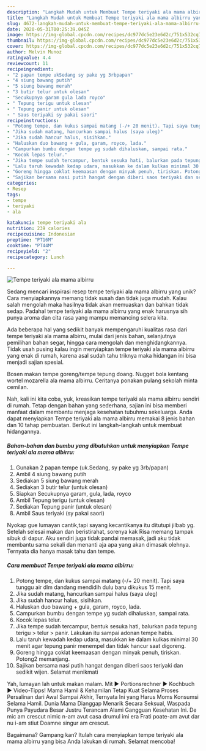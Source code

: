```yaml
---
description: "Langkah Mudah untuk Membuat Tempe teriyaki ala mama albirru yang Enak"
title: "Langkah Mudah untuk Membuat Tempe teriyaki ala mama albirru yang Enak"
slug: 4672-langkah-mudah-untuk-membuat-tempe-teriyaki-ala-mama-albirru-yang-enak
date: 2020-05-31T00:25:39.045Z
image: https://img-global.cpcdn.com/recipes/dc977dc5e23e6d2c/751x532cq70/tempe-teriyaki-ala-mama-albirru-foto-resep-utama.jpg
thumbnail: https://img-global.cpcdn.com/recipes/dc977dc5e23e6d2c/751x532cq70/tempe-teriyaki-ala-mama-albirru-foto-resep-utama.jpg
cover: https://img-global.cpcdn.com/recipes/dc977dc5e23e6d2c/751x532cq70/tempe-teriyaki-ala-mama-albirru-foto-resep-utama.jpg
author: Melvin Munoz
ratingvalue: 4.4
reviewcount: 11
recipeingredient:
- "2 papan tempe ukSedang sy pake yg 3rbpapan"
- "4 siung bawang putih"
- "5 siung bawang merah"
- "3 butir telur untuk olesan"
- "Secukupnya garam gula lada royco"
- " Tepung terigu untuk olesan"
- " Tepung panir untuk olesan"
- " Saus teriyaki sy pakai saori"
recipeinstructions:
- "Potong tempe, dan kukus sampai matang (-/+ 20 menit). Tapi saya tunggu air dlm dandang mendidih dulu baru dikukus 15 menit."
- "Jika sudah matang, hancurkan sampai halus (saya uleg)"
- "Jika sudah hancur halus, sisihkan."
- "Haluskan duo bawang + gula, garam, royco, lada."
- "Campurkan bumbu dengan tempe yg sudah dihaluskan, sampai rata."
- "Kocok lepas telur."
- "Jika tempe sudah tercampur, bentuk sesuka hati, balurkan pada tepung terigu &gt; telur &gt; panir. Lakukan itu sampai adonan tempe habis."
- "Lalu taruh kewadah kedap udara, masukkan ke dalam kulkas minimal 30 menit agar tepung panir menempel dan tidak hancur saat digoreng."
- "Goreng hingga coklat keemaasan dengan minyak penuh, tiriskan. Potong2 memanjang."
- "Sajikan bersama nasi putih hangat dengan diberi saos teriyaki dan sedikit wijen. Selamat menikmati"
categories:
- Resep
tags:
- tempe
- teriyaki
- ala

katakunci: tempe teriyaki ala 
nutrition: 239 calories
recipecuisine: Indonesian
preptime: "PT16M"
cooktime: "PT44M"
recipeyield: "2"
recipecategory: Lunch

---
```



![Tempe teriyaki ala mama albirru](https://img-global.cpcdn.com/recipes/dc977dc5e23e6d2c/751x532cq70/tempe-teriyaki-ala-mama-albirru-foto-resep-utama.jpg)

Sedang mencari inspirasi resep tempe teriyaki ala mama albirru yang unik? Cara menyiapkannya memang tidak susah dan tidak juga mudah. Kalau salah mengolah maka hasilnya tidak akan memuaskan dan bahkan tidak sedap. Padahal tempe teriyaki ala mama albirru yang enak harusnya sih punya aroma dan cita rasa yang mampu memancing selera kita.

Ada beberapa hal yang sedikit banyak mempengaruhi kualitas rasa dari tempe teriyaki ala mama albirru, mulai dari jenis bahan, selanjutnya pemilihan bahan segar, hingga cara mengolah dan menghidangkannya. Tidak usah pusing kalau ingin menyiapkan tempe teriyaki ala mama albirru yang enak di rumah, karena asal sudah tahu triknya maka hidangan ini bisa menjadi sajian spesial.

Bosen makan tempe goreng/tempe tepung doang. Nugget bola kentang wortel mozarella ala mama albirru. Ceritanya ponakan pulang sekolah minta cemilan.


Nah, kali ini kita coba, yuk, kreasikan tempe teriyaki ala mama albirru sendiri di rumah. Tetap dengan bahan yang sederhana, sajian ini bisa memberi manfaat dalam membantu menjaga kesehatan tubuhmu sekeluarga. Anda dapat menyiapkan Tempe teriyaki ala mama albirru memakai 8 jenis bahan dan 10 tahap pembuatan. Berikut ini langkah-langkah untuk membuat hidangannya.

<!--inarticleads1-->

##### Bahan-bahan dan bumbu yang dibutuhkan untuk menyiapkan Tempe teriyaki ala mama albirru:

1. Gunakan 2 papan tempe (uk.Sedang, sy pake yg 3rb/papan)
1. Ambil 4 siung bawang putih
1. Sediakan 5 siung bawang merah
1. Sediakan 3 butir telur (untuk olesan)
1. Siapkan Secukupnya garam, gula, lada, royco
1. Ambil  Tepung terigu (untuk olesan)
1. Sediakan  Tepung panir (untuk olesan)
1. Ambil  Saus teriyaki (sy pakai saori)


Nyokap gue lumayan cantik,tapi sayang kecantikanya itu ditutupi jilbab yg. Setelah selesai makan dan beristirahat, sorenya kak Risa memang tampak sibuk di dapur. Aku sendiri juga tidak pandai memasak, jadi aku tidak membantu sama sekali dan menanti aja apa yang akan dimasak olehnya. Ternyata dia hanya masak tahu dan tempe. 

<!--inarticleads2-->

##### Cara membuat Tempe teriyaki ala mama albirru:

1. Potong tempe, dan kukus sampai matang (-/+ 20 menit). Tapi saya tunggu air dlm dandang mendidih dulu baru dikukus 15 menit.
1. Jika sudah matang, hancurkan sampai halus (saya uleg)
1. Jika sudah hancur halus, sisihkan.
1. Haluskan duo bawang + gula, garam, royco, lada.
1. Campurkan bumbu dengan tempe yg sudah dihaluskan, sampai rata.
1. Kocok lepas telur.
1. Jika tempe sudah tercampur, bentuk sesuka hati, balurkan pada tepung terigu &gt; telur &gt; panir. Lakukan itu sampai adonan tempe habis.
1. Lalu taruh kewadah kedap udara, masukkan ke dalam kulkas minimal 30 menit agar tepung panir menempel dan tidak hancur saat digoreng.
1. Goreng hingga coklat keemaasan dengan minyak penuh, tiriskan. Potong2 memanjang.
1. Sajikan bersama nasi putih hangat dengan diberi saos teriyaki dan sedikit wijen. Selamat menikmati


Yah, lumayan lah untuk makan malam. Mit ► Portionsrechner ► Kochbuch ► Video-Tipps! Mama Hamil &amp; Kehamilan Tetap Kuat Selama Proses Persalinan dari Awal Sampai Akhir, Ternyata Ini yang Harus Moms Konsumsi Selama Hamil. Dunia Mama Dianggap Menarik Secara Seksual, Waspada Punya Payudara Besar Justru Terancam Alami Gangguan Kesehatan Ini. De mic am crescut nimic n-am avut casa drumul imi era Frati poate-am avut dar nu i-am stiut Doamne singur am crescut. 

Bagaimana? Gampang kan? Itulah cara menyiapkan tempe teriyaki ala mama albirru yang bisa Anda lakukan di rumah. Selamat mencoba!
